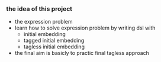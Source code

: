 ### the idea of this project
- the expression problem
- learn how to solve expression problem by writing dsl with
  - initial embedding
  - tagged initial embedding
  - tagless initial embedding
- the final aim is basicly to practic final tagless approach